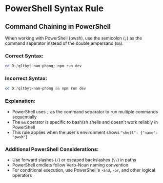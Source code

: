 # PowerShell Syntax Rule

## Command Chaining in PowerShell

When working with PowerShell (pwsh), use the semicolon (`;`) as the command separator instead of the double ampersand (`&&`).

### Correct Syntax:
```powershell
cd D:/qltbyt-nam-phong; npm run dev
```

### Incorrect Syntax:
```powershell
cd D:/qltbyt-nam-phong && npm run dev
```

### Explanation:
- PowerShell uses `;` as the command separator to run multiple commands sequentially
- The `&&` operator is specific to bash/sh shells and doesn't work reliably in PowerShell
- This rule applies when the user's environment shows `"shell": {"name": "pwsh"}`

### Additional PowerShell Considerations:
- Use forward slashes (`/`) or escaped backslashes (`\\`) in paths
- PowerShell cmdlets follow Verb-Noun naming convention
- For conditional execution, use PowerShell's `-and`, `-or`, and other logical operators